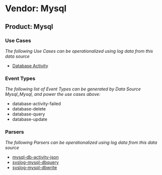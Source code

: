 Vendor: Mysql
=============
Product: Mysql
--------------

### Use Cases

_The following Use Cases can be operationalized using log data from this data source_

* [Database Activity](usecase_database_activity.md)


### Event Types

_The following list of Event Types can be generated by Data Source Mysql_Mysql, and power the use cases above:_

- database-activity-failed
- database-delete
- database-query
- database-update


### Parsers

_The following Parsers can be operationalized using log data from this data source_

* [mysql-db-activity-json](parserContent_mysql-db-activity-json.md)
* [syslog-mysql-dbquery](parserContent_syslog-mysql-dbquery.md)
* [syslog-mysql-dbwrite](parserContent_syslog-mysql-dbwrite.md)
